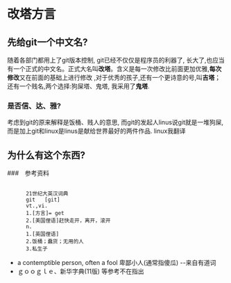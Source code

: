 # 改塔方言


## 先给git一个中文名?
  随着各部门都用上了git版本控制, git已经不仅仅是程序员的利器了, 长大了,也应当有一个正式的中文名。正式大名叫**改塔**。含义是每一次修改比前面更加优雅,**每次修改**又在前面的基础上进行修改 ,对于优秀的孩子,还有一个更诗意的号,叫**吉塔**；
  还有一个贱名,两个选择:狗屎塔、鬼塔, 我采用了**鬼塔**.
  
### 是否信、达、雅?
  考虑到git的原来解释是饭桶、贱人的意思, 而git的发起人linus说git就是一堆狗屎, 而是加上git和linux是linus是献给世界最好的两件作品.
  linux我翻译

## 为什么有这个东西?
  

###　参考资料
  
<pre><code>
      21世纪大英汉词典
      git   [ɡit]
      vt.,vi.
      1.[方言]= get
      2.[美国俚语]赶快走开，离开，滚开
      n.
      1.[英国俚语]
      2.饭桶；蠢货；无用的人
      3.私生子
</code></pre>

* a contemptible person, often a fool 卑鄙小人(通常指傻瓜) --来自有道词
* ｇｏｏｇｌｅ、新华字典(11版) 等参考不在指出
